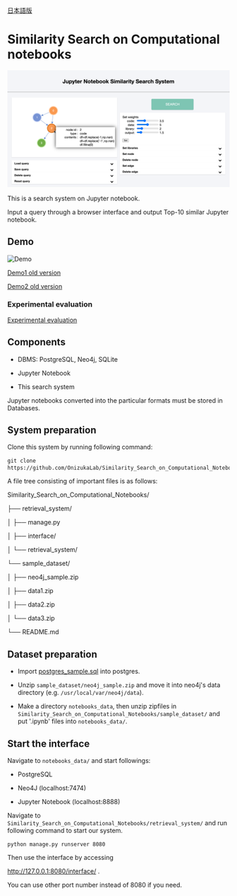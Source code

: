 [日本語版](/docs/README_Japanese.md)


# Similarity Search on Computational notebooks

![the interface](/retrieval_system/images/screenshot1.png "screenshot1")

This is a search system on Jupyter notebook.

Input a query through a browser interface and output Top-10 similar Jupyter notebook.

## Demo

![Demo](/retrieval_system/images/Demo_gif3_2.gif "demo")

[Demo1 old version](https://drive.google.com/file/d/1x1yiM8xQkwlJtQmQPgIOiSyN2d3QoUBu/view?usp=sharing)

[Demo2 old version](https://drive.google.com/file/d/19CfahRTEwlbaOSZQLLfiALocrVQ3SNkH/view?usp=sharing)


### Experimental evaluation

[Experimental evaluation](/retrieval_system/images/JupySim_experimental_evaluation.pdf "Experimental evaluation(pdf)")


## Components

* DBMS: PostgreSQL, Neo4j, SQLite

* Jupyter Notebook

* This search system

Jupyter notebooks converted into the particular formats must be stored in Databases.

## System preparation

Clone this system by running following command:

```
git clone https://github.com/OnizukaLab/Similarity_Search_on_Computational_Notebooks.git
```

A file tree consisting of important files is as follows:

Similarity_Search_on_Computational_Notebooks/

├── retrieval_system/

│   ├── manage.py

│   ├── interface/

│   └── retrieval_system/

└── sample_dataset/

│   ├── neo4j_sample.zip

│   ├── data1.zip

│   ├── data2.zip

│   └── data3.zip

└── README.md

## Dataset preparation

* Import [postgres_sample.sql](https://drive.google.com/file/d/1po-5Z5M4JbojbLjSvGkgMIOQK51_afur/view?usp=sharing) into postgres.

* Unzip `sample_dataset/neo4j_sample.zip` and move it into neo4j's data directory (e.g. `/usr/local/var/neo4j/data`).

* Make a directory `notebooks_data`, then unzip zipfiles in `Similarity_Search_on_Computational_Notebooks/sample_dataset/` and put '.ipynb' files into `notebooks_data/`.

## Start the interface

Navigate to `notebooks_data/` and start followings:

* PostgreSQL

* Neo4J (localhost:7474)

* Jupyter Notebook (localhost:8888)

Navigate to `Similarity_Search_on_Computational_Notebooks/retrieval_system/` and run following command to start our system.

```
python manage.py runserver 8080
```

Then use the interface by accessing

http://127.0.0.1:8080/interface/ .
  
You can use other port number instead of 8080 if you need.
